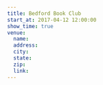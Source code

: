 ```yaml
---
title: Bedford Book Club
start_at: 2017-04-12 12:00:00
show_time: true
venue:
  name:
  address:
  city:
  state:
  zip:
  link:
---
```



